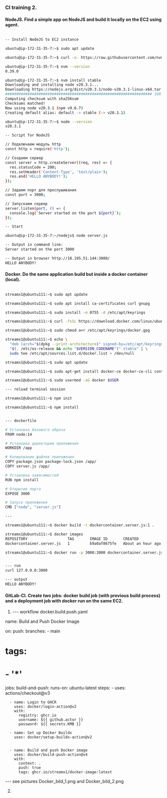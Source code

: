 ### CI training 2.	
#### NodeJS. Find a simple app on NodeJS and build it locally on the EC2 using agent.

```bash

-- Install NodeJS to EC2 instance

ubuntu@ip-172-31-35-7:~$ sudo apt update

ubuntu@ip-172-31-35-7:~$ curl -o- https://raw.githubusercontent.com/nvm-sh/nvm/v0.39.0/install.sh | bash

ubuntu@ip-172-31-35-7:~$ nvm --version
0.39.0

ubuntu@ip-172-31-35-7:~$ nvm install stable
Downloading and installing node v20.3.1...
Downloading https://nodejs.org/dist/v20.3.1/node-v20.3.1-linux-x64.tar.xz...
################################################################## 100.0%
Computing checksum with sha256sum
Checksums matched!
Now using node v20.3.1 (npm v9.6.7)
Creating default alias: default -> stable (-> v20.3.1)

ubuntu@ip-172-31-35-7:~$ node --version
v20.3.1

-- Script for NodeJS

// Подключаем модуль http
const http = require('http');

// Создаем сервер
const server = http.createServer((req, res) => {
  res.statusCode = 200;
  res.setHeader('Content-Type', 'text/plain');
  res.end('HELLO ANYBODY!');
});

// Задаем порт для прослушивания
const port = 3000;

// Запускаем сервер
server.listen(port, () => {
  console.log(`Server started on the port ${port}`);
});

-- Start

ubuntu@ip-172-31-35-7:~/nodejs$ node server.js

-- Output in command line:
Server started on the port 3000

-- Output in browser http://18.195.51.144:3000/  
HELLO ANYBODY!

```

#### Docker. Do the same application build but inside a docker container (local).

```bash

streamx1@ubuntu111:~$ sudo apt update

streamx1@ubuntu111:~$ sudo apt install ca-certificates curl gnupg

streamx1@ubuntu111:~$ sudo install -m 0755 -d /etc/apt/keyrings

streamx1@ubuntu111:~$ curl -fsSL https://download.docker.com/linux/ubuntu/gpg | sudo gpg --dearmor -o /etc/apt/keyrings/docker.gpg

streamx1@ubuntu111:~$ sudo chmod a+r /etc/apt/keyrings/docker.gpg

streamx1@ubuntu111:~$ echo \
  "deb [arch="$(dpkg --print-architecture)" signed-by=/etc/apt/keyrings/docker.gpg] https://download.docker.com/linux/ubuntu \
  "$(. /etc/os-release && echo "$VERSION_CODENAME")" stable" | \
  sudo tee /etc/apt/sources.list.d/docker.list > /dev/null

streamx1@ubuntu111:~$ sudo apt update

streamx1@ubuntu111:~$ sudo apt-get install docker-ce docker-ce-cli containerd.io docker-buildx-plugin docker-compose-plugin

streamx1@ubuntu111:~$ sudo usermod -aG docker $USER

--- reload terminal session

streamx1@ubuntu111:~$ npm init

streamx1@ubuntu111:~$ npm install


--- dockerfile

# Установка базового образа
FROM node:14

# Установка директории приложения
WORKDIR /app

# Копирование файлов приложения
COPY package.json package-lock.json /app/
COPY server.js /app/

# Установка зависимостей
RUN npm install

# Открытие порта
EXPOSE 3000

# Запуск приложения
CMD ["node", "server.js"]

---

streamx1@ubuntu111:~$ docker build -t dockercontainer.server.js:1 .

streamx1@ubuntu111:~$ docker images
REPOSITORY                  TAG       IMAGE ID       CREATED             SIZE
dockercontainer.server.js   1         b9a0af8675fe   About an hour ago   1.1GB

streamx1@ubuntu111:~$ docker run -p 3000:3000 dockercontainer.server.js:1


--- run
curl 127.0.0.0:3000

--- output
HELLO ANYBODY!

```

#### GitLab-CI. Create two jobs: docker build job (with previous build process) and a deployment job with docker run on the same EC2.


1. --- workflow docker.build.push.yaml


name: Build and Push Docker Image

on:
  push:
    branches:
      - main

#    tags:
#      - '*'
jobs:
  build-and-push:
    runs-on: ubuntu-latest
    steps:
      - uses: actions/checkout@v3

      - name: Login to GHCR
        uses: docker/login-action@v2
        with:
          registry: ghcr.io
          username: ${{ github.actor }}
          password: ${{ secrets.KMB }}

      - name: Set up Docker Buildx
        uses: docker/setup-buildx-action@v2


      - name: Build and push Docker image
        uses: docker/build-push-action@v4
        with:
          context: .
          push: true
          tags: ghcr.io/streamx1/docker-image:latest


--- see pictures Docker_bild_1.png and Docker_bild_2.png

2.
